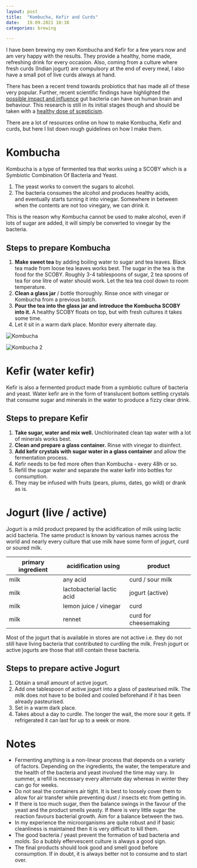 ```yaml
---
layout: post
title:  "Kombucha, Kefir and Curds"
date:   19.09.2021 10:38
categories: brewing

---
```


I have been brewing my own Kombucha and Kefir for a few years now and am very happy with the results. They provide a healthy, home made, refreshing drink for every occasion. Also, coming from a culture where fresh curds (Indian jogurt) are compulsory at the end of every meal, I also have a small pot of live curds always at hand. 

There has been a recent trend towards probiotics that has made all of these very popular. Further, recent scientific findings have highlighted the [possible impact and influence](https://www.nature.com/articles/d41586-021-00260-3) gut bacteria can have on human brain and behaviour. This research is still in its initial stages though and should be taken with a [healthy dose of scepticism](https://www.nature.com/articles/512247a). 

There are a lot of resources online on how to make Kombucha, Kefir and curds, but here I list down rough guidelines on how I make them. 

# Kombucha
Kombucha is a type of fermented tea that works using a SCOBY which is a Symbiotic Combination Of Bacteria and Yeast.

1. The yeast works to convert the sugars to alcohol.
2. The bacteria consumes the alcohol and produces healthy acids, and eventually starts turning it into vinegar. Somewhere in between when the contents are not too vinegary, we can drink it.

This is the reason why Kombucha cannot be used to make alcohol, even if lots of sugar are added, it will simply be converted to vinegar by the bacteria.

## Steps to prepare Kombucha
1. **Make sweet tea** by adding boiling water to sugar and tea leaves. Black tea made from loose tea leaves works best. The sugar in the tea is the food for the SCOBY. Roughly 3-4 tablespoons of sugar, 2 tea spoons of tea for one litre of water should work. Let the tea tea cool down to room temperature. 
2. **Clean a glass jar** / bottle thoroughly. Rinse once with vinegar or Kombucha from a previous batch. 
3. **Pour the tea into the glass jar and introduce the Kombucha SCOBY into it.** A healthy SCOBY floats on top, but with fresh cultures it takes some time. 
4. Let it sit in a warm dark place. Monitor every alternate day. 

![Kombucha](https://i.ibb.co/VwyJLF9/kombucha2.jpg)

![Kombucha 2](https://i.ibb.co/RNVDkfc/kombucha1.jpg)

# Kefir (water kefir)
Kefir is also a fermented product made from a symbiotic culture of bacteria and yeast. Water kefir are in the form of translucent bottom settling crystals that consume sugar and minerals in the water to produce a fizzy clear drink. 

## Steps to prepare Kefir
1. **Take sugar, water and mix well.** Unchlorinated clean tap water with a lot of minerals works best. 
2. **Clean and prepare a glass container.** Rinse with vinegar to disinfect.
3. **Add kefir crystals with sugar water in a glass container** and allow the fermentation process.
4. Kefir needs to be fed more often than Kombucha - every 48h or so.
5. Refill the sugar water and separate the water kefir into bottles for consumption.
6. They may be infused with fruits (pears, plums, dates, go wild) or drank as is.

# Jogurt (live / active)
Jogurt is a mild product prepared by the acidification of milk using lactic acid bacteria. The same product is known by various names across the world and nearly every culture that use milk have some form of jogurt, curd or soured milk. 

| primary ingredient | acidification using | product | 
| --- | --- | --- |
| milk | any acid | curd / sour milk |
| milk | lactobacterial lactic acid | jogurt (active) | 
| milk | lemon juice / vinegar | curd | 
| milk | rennet | curd for cheesemaking | 

Most of the jogurt that is available in stores are not active i.e. they do not still have living bacteria that contributed to curdling the milk. Fresh jogurt or active jogurts are those that still contain these bacteria. 

## Steps to prepare active Jogurt
1. Obtain a small amount of active jogurt. 
2. Add one tablespoon of active jogurt into a glass of pasteurised milk. The milk does not have to be boiled and cooled beforehand if it has been already pasteurised. 
3. Set in a warm dark place. 
4. Takes about a day to curdle. The longer the wait, the more sour it gets. If refrigerated it can last for up to a week or more. 

# Notes
- Fermenting anything is a non-linear process that depends on a variety of factors. Depending on the ingredients, the water, the temperature and the health of the bacteria and yeast involved the time may vary. In summer, a refill is necessary every alternate day whereas in winter they can go for weeks.
- Do not seal the containers air tight. It is best to loosely cover them to allow for air transfer while preventing dust / insects etc from getting in. 
- If there is too much sugar, then the balance swings in the favour of the yeast and the product smells yeasty. If there is very little sugar the reaction favours bacterial growth. Aim for a balance between the two. 
- In my experience the microorganisms are quite robust and if basic cleanliness is maintained then it is very difficult to kill them. 
- The good bacteria / yeast prevent the formation of bad bacteria and molds. So a bubbly effervescent culture is always a good sign. 
- The final products should look good and smell good before consumption. If in doubt, it is always better not to consume and to start over. 
